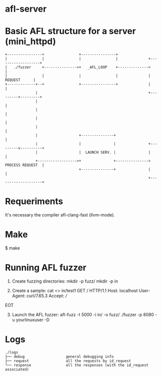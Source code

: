 # afl-server

Basic AFL structure for a server (mini_httpd)
=============================================
```
+----------------+                +----------------+
|                |                |                |              +-------------------+
|   ./fuzzer     +--------------->+   _AFL_LOOP    +-------------->                   |
|                |                |                |              |      REQUEST      |
+-------------+--+                +----------------+              |                   |
              |                                                   +---------+---------+
              |                                                             |
              |                                                             |
              |                                                             |
              |                                                             |
              |                   +---------------+                         |
              |                   |               |               +---------v----------+
              |                   |  LAUNCH SERV. |               |                    |
              +------------------>+               +--------------->   PROCESS REQUEST  |
                                  +---------------+               |                    |
                                                                  +--------------------+
```
Requeriments 
============

It's necessary the compiler afl-clang-fast (llvm-mode). 


Make
====

$ make 

Running AFL fuzzer
==================

1. Create fuzzing directories:
mkdir -p fuzz/
mkdir -p in

2. Create a sample:
cat <<EOT >> in/test1
GET / HTTP/1.1
Host: localhost
User-Agent: curl/7.65.3
Accept: */*


EOT

3. Launch the AFL fuzzer:
afl-fuzz -t 5000 -i in/ -o fuzz/ ./fuzzer -p 8080 -u yourlinuxuser -D

Logs
====
```
./logs
├── debug                   general debugging info
├── request                 all the requests by id_request
└── response                all the responses (with the id_request associated)
```
